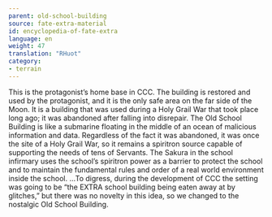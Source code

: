 ```yaml
---
parent: old-school-building
source: fate-extra-material
id: encyclopedia-of-fate-extra
language: en
weight: 47
translation: "RHuot"
category:
- terrain
---
```


This is the protagonist’s home base in CCC.
The building is restored and used by the protagonist, and it is the only safe area on the far side of the Moon.
It is a building that was used during a Holy Grail War that took place long ago; it was abandoned after falling into disrepair.
The Old School Building is like a submarine floating in the middle of an ocean of malicious information and data.
Regardless of the fact it was abandoned, it was once the site of a Holy Grail War, so it remains a spiritron source capable of supporting the needs of tens of Servants.
The Sakura in the school infirmary uses the school’s spiritron power as a barrier to protect the school and to maintain the fundamental rules and order of a real world environment inside the school.
…To digress, during the development of CCC the setting was going to be “the EXTRA school building being eaten away at by glitches,” but there was no novelty in this idea, so we changed to the nostalgic Old School Building.
